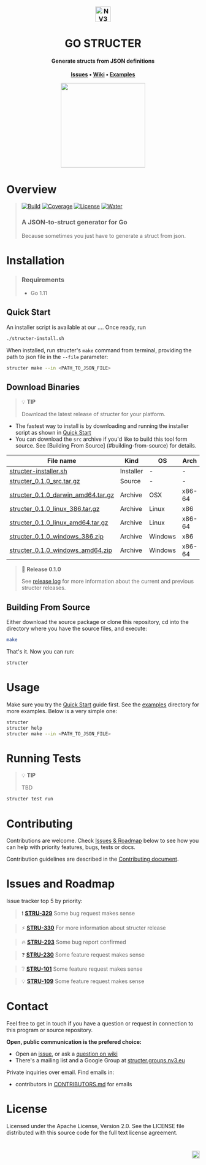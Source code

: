 <h3 align="center">
	<img
		width="40"
		alt="NV3"
		src="https://s3.eu-central-1.amazonaws.com/clogger/media/nv3-bw.png">
</h3>

<h1 align="center">
	GO STRUCTER
</h1>

<h4 align="center">Generate structs from JSON definitions</h4>

<p align="center">
	<strong>
		<a href="https://github.com/strackovski/structer/issues">Issues</a>
		•
		<a href="https://github.com/strackovski/structer/wiki">Wiki</a>
		•
		<a href="examples">Examples</a>
	</strong>
</p>


<p align="center">
	<img src="https://s3.eu-central-1.amazonaws.com/terrarium-pro/terrarium-logo-tmp.png" width="220">
</p>

# Overview
> [![Build](https://img.shields.io/badge/build-passing-brightgreen.svg)](#, "Build passing.")
[![Coverage](https://img.shields.io/badge/coverage-78%25-yellowgreen.svg)](#, "Coverage 78%.")
[![License](https://img.shields.io/badge/license-Apache%202-blue.svg)](#, "View this license type.")
[![Water](https://img.shields.io/badge/water-added-brightgreen.svg)](#, "Just add water.")
>
> ### A JSON-to-struct generator for Go
>
>Because sometimes you just have to generate a struct from json.

# Installation

>### Requirements
>
>- Go 1.11

## Quick Start

An installer script is available at our .... Once ready, run

```bash
./structer-install.sh
```
 
When installed, run structer's `make` command from terminal, providing the path to json file in the `--file` parameter:
 
```bash
structer make --in <PATH_TO_JSON_FILE>
```

## Download Binaries

> :bulb: **TIP**
> 
> Download the latest release of structer for your platform.

- The fastest way to install is by downloading and running the installer script as shown in [Quick Start](#quick-start)
- You can download the `src` archive if you'd like to build this tool form source. See [Building From Source]
(#building-from-source) for details.


| File name                    | Kind    | OS      | Arch   | Size | Checksum                                                         |
|------------------------------|---------|---------|--------|------|------------------------------------------------------------------|
| [structer-installer.sh]()    | Installer  | -       | -      | 1MB | [View]() |
| [structer_0.1.0_src.tar.gz]()    | Source  | -       | -      | 6MB | [View]() |
| [structer_0.1.0_darwin_amd64.tar.gz]() | Archive | OSX     | x86-64 | 4.7MB| [View]() |
| [structer_0.1.0_linux_386.tar.gz]()    | Archive | Linux   | x86    | 4.7MB | [View]() 
| [structer_0.1.0_linux_amd64.tar.gz]()  | Archive | Linux   | x86-64 | 4.7MB | [View]() |
| [structer_0.1.0_windows_386.zip]()     | Archive | Windows | x86    | 4.7MB | [View]() |
| [structer_0.1.0_windows_amd64.zip]()   | Archive | Windows | x86-64 | 4.7MB | [View]() |


> :truck: **Release 0.1.0**
> 
> See [release log](CHANGELOG.md) for more information about the current and previous structer releases.

## Building From Source

Either download the source package or clone this repository, cd into the directory where you have the source files, and execute:

```bash
make
```

That's it. Now you can run:

```bash
structer
```


# Usage

Make sure you try the [Quick Start](#quick-start) guide first. See the [examples](examples/README.md) directory for more examples. 
Below is a very simple one:

```bash
structer
structer help
structer make --in <PATH_TO_JSON_FILE>
```

# Running Tests

> :bulb: **TIP**
> 
> TBD

```bash
structer test run
```

# Contributing

Contributions are welcome. Check [Issues & Roadmap](#issues-and-roadmap) below to see how you can help with priority features, bugs, 
tests or 
docs. 

Contribution guidelines are described in the [Contributing document](#).

# Issues and Roadmap

Issue tracker top 5 by priority:

> :exclamation: **[STRU-329](#)**  Some bug request makes sense

> :zap: **[STRU-330](#)** For more information about structer release

> :fire: **[STRU-293](#)** Some bug report confirmed

> :question: **[STRU-230](#)** Some feature request makes sense
 
> :grey_question: **[STRU-101](#)** Some feature request makes sense

> :bulb: **[STRU-109](#)** Some feature request makes sense


# Contact

Feel free to get in touch if you have a question or request in connection to this program or source repository.

**Open, public communication is the prefered choice:**

- Open an [issue](issues), or ask a [question on wiki](wiki) 
- There's a mailing list and a Google Group at [structer.groups.nv3.eu](https://structer.groups.nv3.eu)

Private inquiries over email. Find emails in:
 
- contributors in [CONTRIBUTORS.md](CONTRIBUTORS.md) for emails

# License

Licensed under the Apache License, Version 2.0. See the LICENSE file distributed with this source code for the full text license agreement.

<h1 align="right">
	<img
		width="20"
		alt="Logo"
		src="https://s3.eu-central-1.amazonaws.com/clogger/media/nv3-bw.png">
</h1>